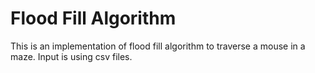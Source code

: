 # Flood Fill Algorithm
This is an implementation of flood fill algorithm to traverse a mouse in a maze. Input is using csv files.

